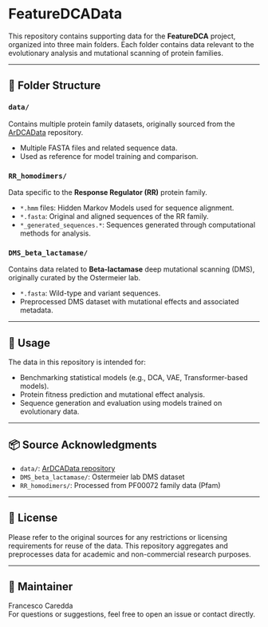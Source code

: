 # FeatureDCAData

This repository contains supporting data for the **FeatureDCA** project, organized into three main folders. Each folder contains data relevant to the evolutionary analysis and mutational scanning of protein families.

---

## 📁 Folder Structure

### `data/`
Contains multiple protein family datasets, originally sourced from the [ArDCAData](https://github.com/pagnani/ArDCAData) repository.

- Multiple FASTA files and related sequence data.
- Used as reference for model training and comparison.

### `RR_homodimers/`
Data specific to the **Response Regulator (RR)** protein family.

- `*.hmm` files: Hidden Markov Models used for sequence alignment.
- `*.fasta`: Original and aligned sequences of the RR family.
- `*_generated_sequences.*`: Sequences generated through computational methods for analysis.

### `DMS_beta_lactamase/`
Contains data related to **Beta-lactamase** deep mutational scanning (DMS), originally curated by the Ostermeier lab.

- `*.fasta`: Wild-type and variant sequences.
- Preprocessed DMS dataset with mutational effects and associated metadata.

---

## 🧪 Usage

The data in this repository is intended for:

- Benchmarking statistical models (e.g., DCA, VAE, Transformer-based models).
- Protein fitness prediction and mutational effect analysis.
- Sequence generation and evaluation using models trained on evolutionary data.

---

## 📦 Source Acknowledgments

- `data/`: [ArDCAData repository](https://github.com/soedinglab/ArDCAData)
- `DMS_beta_lactamase/`: Ostermeier lab DMS dataset
- `RR_homodimers/`: Processed from PF00072 family data (Pfam)

---

## 📜 License

Please refer to the original sources for any restrictions or licensing requirements for reuse of the data. This repository aggregates and preprocesses data for academic and non-commercial research purposes.

---

## 🔧 Maintainer

Francesco Caredda  
For questions or suggestions, feel free to open an issue or contact directly.


